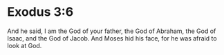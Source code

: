 # Exodus 3:6

And he said, I am the God of your father, the God of Abraham, the God of Isaac, and the God of Jacob. And Moses hid his face, for he was afraid to look at God.
